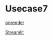 # Usecase7

 [onrender](https://api-nx09.onrender.com/docs)
 
 
 [Streamlit](https://api-nx09.onrender.com)
